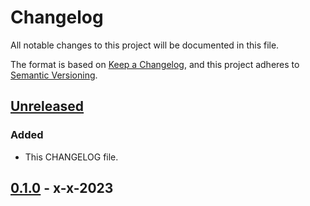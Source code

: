 # Changelog

All notable changes to this project will be documented in this file.

The format is based on [Keep a Changelog](https://keepachangelog.com/en/1.0.0/),
and this project adheres to [Semantic Versioning](https://semver.org/spec/v2.0.0.html).

## [Unreleased]

### Added

- This CHANGELOG file.


## [0.1.0] - x-x-2023


[unreleased]: https://github.com/BloomGameStudio/BloomDiscordBot/compare/staging...dev
[0.1.0]: https://github.com/BloomGameStudio/BloomDiscordBot/releases/tag/0.1.0
